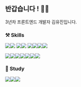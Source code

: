 ## 반갑습니다 ! 👋🏻
3년차 프론트엔드 개발자 김유진입니다.

### ⚒️ Skills 
<img src="https://img.shields.io/badge/JavaScript-F7DF1E?style=for-the-badge&logo=JavaScript&logoColor=white"/><img src="https://img.shields.io/badge/React-20232A?style=for-the-badge&logo=react&logoColor=61DAFB"/>
<img src="https://img.shields.io/badge/Vue3-4FC08D?style=for-the-badge&logo=v&logoColor=61DAFB"/><img src="https://img.shields.io/badge/jquery-0769AD?style=for-the-badge&logo=jquery&logoColor=white">
<img src="https://img.shields.io/badge/Vite-646CFF?style=for-the-badge&logo=Vite&logoColor=white" /><img src="https://img.shields.io/badge/Zustand-cccccc?style=for-the-badge&logo=Zustand&logoColor=white"><img src="https://img.shields.io/badge/Redux-764ABC?style=for-the-badge&logo=redux&logoColor=white"><img src="https://img.shields.io/badge/React_Query-FF4154?style=for-the-badge&logo=react-query&logoColor=white">


<img src="https://img.shields.io/badge/MSW-ff6933?style=for-the-badge&logo=MSW&logoColor=white"><img src="https://img.shields.io/badge/Tailwind_CSS-38B2AC?style=for-the-badge&logo=tailwind-css&logoColor=white" /><img src="https://img.shields.io/badge/Shadcn/Ui-000000?style=for-the-badge&logo=Shadcn&logoColor=white"><img src="https://img.shields.io/badge/styled--components-DB7093?style=for-the-badge&logo=styledcomponents&logoColor=white" /><img src="https://img.shields.io/badge/Git-F05032?style=for-the-badge&logo=git&logoColor=white"><img src="https://img.shields.io/badge/SVN-FFB13B?style=for-the-badge&logo=svn&logoColor=white"><img src="https://img.shields.io/badge/Figma-F24E1E?style=for-the-badge&logo=figma&logoColor=white">

### 📖 Study
<img src="https://img.shields.io/badge/TypeScript-3178C6?style=for-the-badge&logo=typescript&logoColor=white"/><img src="https://img.shields.io/badge/Next.js-000000?style=for-the-badge&logo=nextdotjs&logoColor=white"/><img src="https://img.shields.io/badge/Jest-C21325?style=for-the-badge&logo=Jest&logoColor=white">
